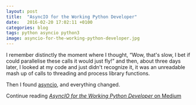 ```yaml
---
layout: post
title:  "AsyncIO for the Working Python Developer"
date:   2016-02-20 17:02:11 +0100
categories: blog
tags: python asyncio python3
image: asyncio-for-the-working-python-developer.jpg
---
```


I remember distinctly the moment where I thought, “Wow, that's slow, I bet if could parallelise these calls it would just fly!” and then, about three days later, I looked at my code and just didn't recognize it, it was an unreadable mash up of calls to threading and process library functions.

Then I found [asyncio](https://docs.python.org/dev/library/asyncio.html), and everything changed.

Continue reading [*AsyncIO for the Working Python Developer* on Medium](https://hackernoon.com/asyncio-for-the-working-python-developer-5c468e6e2e8e)